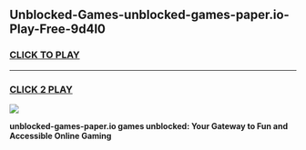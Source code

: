 
## Unblocked-Games-unblocked-games-paper.io-Play-Free-9d4l0
<h3>
<a href="https://premium76.site?title=unblocked-games-paper.io&ref=15A">CLICK TO PLAY</a></h3>
<hr>

<h3>
<a href="https://premium76.site?title=unblocked-games-paper.io&ref=15A">CLICK 2 PLAY</a>
  
</h3>

<a href="https://premium76.site?title=unblocked-games-paper.io&ref=15A"><img src="https://clearcache.store/games.png"></a>


**unblocked-games-paper.io games unblocked: Your Gateway to Fun and Accessible Online Gaming**
